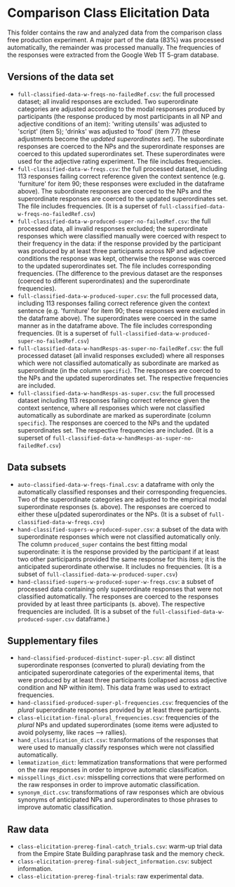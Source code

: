 # Comparison Class Elicitation Data

This folder contains the raw and analyzed data from the comparison class free production experiment. A major part of the data (83%) was processed automatically, the remainder was processed manually. The frequencies of the responses were extracted from the Google Web 1T 5-gram database.

## Versions of the data set

- `full-classified-data-w-freqs-no-failedRef.csv`: the full processed dataset; all invalid responses are excluded. Two superordinate categories are adjusted according to the modal responses produced by participants (the response produced by most participants in all NP and adjective conditions of an item): 'writing utensils' was adjusted to 'script' (item 5); 'drinks' was adjusted to 'food' (item 77) (these adjustments become the _updated superordinates set_). The subordinate responses are coerced to the NPs and the superordinate responses are coerced to this updated superordinates set. These superordinates were used for the adjective rating experiment. The file includes frequencies.
- `full-classified-data-w-freqs.csv`: the full processed dataset, including 113 responses failing correct reference given the context sentence (e.g. 'furniture' for item 90; these responses were excluded in the dataframe above).  The subordinate responses are coerced to the NPs and the superordinate responses are coerced to the updated superordinates set. The file includes frequencies. (It is a superset of `full-classified-data-w-freqs-no-failedRef.csv`)
- `full-classified-data-w-produced-super-no-failedRef.csv`: the full processed data, all invalid responses excluded; the superordinate responses which were classified manually were coerced with respect to their frequency in the data: if the response provided by the participant was produced by at least three participants across NP and adjective conditions the response was kept, otherwise the response was coerced to the updated superordinates set. The file includes corresponding frequencies. (The difference to the previous dataset are the responses (coerced to different superordinates) and the superordinate frequencies).
- `full-classified-data-w-produced-super.csv`: the full processed data, including 113 responses failing correct reference given the context sentence (e.g. 'furniture' for item 90; these responses were excluded in the dataframe above). The superordinates were coerced in the same manner as in the dataframe above. The file includes corresponding frequencies. (It is a superset of `full-classified-data-w-produced-super-no-failedRef.csv`)
- `full-classified-data-w-handResps-as-super-no-failedRef.csv`: the full processed dataset (all invalid responses excluded) where all responses which were not classified automatically as subordinate are marked as superordinate (in the column `specific`). The responses are coerced to the NPs and the updated superordinates set. The respective frequencies are included.
- `full-classified-data-w-handResps-as-super.csv`: the full processed dataset including 113 responses failing correct reference given the context sentence, where all responses which were not classified automatically as subordinate are marked as superordinate (column `specific`). The responses are coerced to the NPs and the updated superordinates set. The respective frequencies are included. (It is a superset of `full-classified-data-w-handResps-as-super-no-failedRef.csv`)

## Data subsets

- `auto-classified-data-w-freqs-final.csv`: a dataframe with only the automatically classified responses and their corresponding frequencies. Two of the superordinate categories are adjusted to the empirical modal superordinate responses (s. above). The responses are coerced to either these u[pdated superordinates or the NPs. (It is a subset of `full-classified-data-w-freqs.csv`)
- `hand-classified-supers-w-produced-super.csv`: a subset of the data with superordinate responses which were not classified automatically only. The column `produced_super` contains the best fitting modal superordinate: it is the response provided by the participant if at least two other participants provided the same response for this item; it is the anticipated superordinate otherwise. It includes no frequencies. (It is a subset of `full-classified-data-w-produced-super.csv`)
- `hand-classified-supers-w-produced-super-w-freqs.csv`: a subset of processed data containing only superordinate responses that were not classified automatically. The responses are coerced to the responses provided by at least three participants (s. above). The respective frequencies are included. (It is a subset of the `full-classified-data-w-produced-super.csv` dataframe.)

## Supplementary files

- `hand-classified-produced-distinct-super-pl.csv`: all distinct superordinate responses (converted to plural) deviating from the anticipated superordinate categories of the experimental items, that were produced by at least three participants (collapsed across adjective condition and NP within item). This data frame was used to extract frequencies.
- `hand-classified-produced-super-pl-frequencies.csv`: frequencies of the _plural_ superordinate responses provided by at least three participants.
- `class-elicitation-final-plural_frequencies.csv`: frequencies of the _plural_ NPs and updated superordinates (some items were adjusted to avoid polysemy, like races --> rallies).
- `hand_classification_dict.csv`: transformations of the responses that were used to manually classify responses which were not classified automatically.
- `lemmatization_dict`: lemmatization transformations that were performed on the raw responses in order to improve automatic classification.
- `misspellings_dict.csv`: misspelling corrections that were performed on the raw responses in order to improve automatic classification.
- `synonym_dict.csv`: transformations of raw responses which are obvious synonyms of anticipated NPs and superordinates to those phrases to improve automatic classification.

## Raw data

- `class-elicitation-prereg-final-catch_trials.csv`: warm-up trial data from the Empire State Building paraphrase task and the memory check.
- `class-elicitation-prereg-final-subject_information.csv`: subject information.
- `class-elicitation-prereg-final-trials`: raw experimental data.
